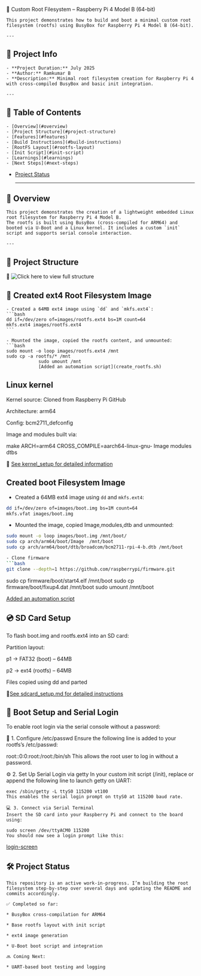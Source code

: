 🧩 Custom Root Filesystem – Raspberry Pi 4 Model B (64-bit)


	This project demonstrates how to build and boot a minimal custom root filesystem (rootfs) using BusyBox for Raspberry Pi 4 Model B (64-bit).

	---

## 📌 Project Info

	- **Project Duration:** July 2025  
	- **Author:** Ramkumar B  
	- **Description:** Minimal root filesystem creation for Raspberry Pi 4 with cross-compiled BusyBox and basic init integration.

	---

## 📑 Table of Contents

	- [Overview](#overview)
	- [Project Structure](#project-structure)
	- [Features](#features)
	- [Build Instructions](#build-instructions)
	- [RootFS Layout](#rootfs-layout)
	- [Init Script](#init-script)
	- [Learnings](#learnings)
	- [Next Steps](#next-steps)
- [Project Status](#project-status)

	---

## 📌 Overview

	This project demonstrates the creation of a lightweight embedded Linux root filesystem for Raspberry Pi 4 Model B.  
	The rootfs is built using BusyBox (cross-compiled for ARM64) and booted via U-Boot and a Linux kernel. It includes a custom `init` script and supports serial console interaction.

	---

## 📂 Project Structure

📸 ![Click here to view full structure](screenshots/project_structure.png)



## 🧱 Created ext4 Root Filesystem Image


	- Created a 64MB ext4 image using `dd` and `mkfs.ext4`:
	```bash
	dd if=/dev/zero of=images/rootfs.ext4 bs=1M count=64
	mkfs.ext4 images/rootfs.ext4
	```

	- Mounted the image, copied the rootfs content, and unmounted:
	```bash
	sudo mount -o loop images/rootfs.ext4 /mnt
	sudo cp -a rootfs/* /mnt
			    sudo umount /mnt
			    [Added an automation script](create_rootfs.sh)

## Linux kernel

Kernel source: Cloned from Raspberry Pi GitHub

Architecture: arm64

Config: bcm2711_defconfig

Image and modules built via:

make ARCH=arm64 CROSS_COMPILE=aarch64-linux-gnu- Image modules dtbs

📄 [See kernel_setup for detailed information](kernel_setup.md) 


## Created boot Filesystem Image

- Created a 64MB ext4 image using `dd` and `mkfs.ext4`:
```bash
dd if=/dev/zero of=images/boot.img bs=1M count=64
mkfs.vfat images/boot.img
```

- Mounted the image, copied Image,modules,dtb and unmounted:
```bash
sudo mount -o loop images/boot.img /mnt/boot/
sudo cp arch/arm64/boot/Image  /mnt/boot
sudo cp arch/arm64/boot/dtb/broadcom/bcm2711-rpi-4-b.dtb /mnt/boot

- Clone firmware
```bash
git clone --depth=1 https://github.com/raspberrypi/firmware.git
```

sudo cp firmware/boot/start4.elf /mnt/boot
sudo cp firmware/boot/fixup4.dat /mnt/boot
sudo umount /mnt/boot


[Added an automation script](create_image.sh)

## 💿 SD Card Setup

To flash boot.img and rootfs.ext4 into an SD card:

Partition layout:

p1 → FAT32 (boot) – 64MB

p2 → ext4 (rootfs) – 64MB

Files copied using dd and parted

📄[See sdcard_setup.md for detailed instructions](sdcard_setup.md)


## 🐧 Boot Setup and Serial Login
To enable root login via the serial console without a password:

🔐 1. Configure /etc/passwd
Ensure the following line is added to your rootfs’s /etc/passwd:

root::0:0:root:/root:/bin/sh
This allows the root user to log in without a password.

⚙️ 2. Set Up Serial Login via getty
In your custom init script (/init), replace or append the following line to launch getty on UART:

	exec /sbin/getty -L ttyS0 115200 vt100
	This enables the serial login prompt on ttyS0 at 115200 baud rate.

	💻 3. Connect via Serial Terminal
	Insert the SD card into your Raspberry Pi and connect to the board using:

	sudo screen /dev/ttyACM0 115200
	You should now see a login prompt like this:

[login-screen](screenshots/login-screen.png)

## 🛠️ Project Status

	This repository is an active work-in-progress. I’m building the root filesystem step-by-step over several days and updating the README and commits accordingly.

	✅ Completed so far:

	* BusyBox cross-compilation for ARM64

	* Base rootfs layout with init script

	* ext4 image generation

	* U-Boot boot script and integration

	🔜 Coming Next:

	* UART-based boot testing and logging


